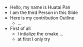 - Hello, my name is Huatai Pan
- I am the third Person in this Slide
- Here is my contribution Outline
  - ...
- First of all
  - I intialize the cmake ...
  - at first I only try